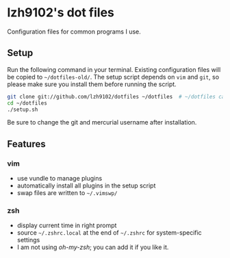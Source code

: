 lzh9102's dot files
=================

Configuration files for common programs I use.

Setup
-----

Run the following command in your terminal. Existing configuration files will
be copied to `~/dotfiles-old/`. The setup script depends on `vim` and `git`, so
please make sure you install them before running the script.

```bash
git clone git://github.com/lzh9102/dotfiles ~/dotfiles  # ~/dotfiles can be any directory
cd ~/dotfiles
./setup.sh
```

Be sure to change the git and mercurial username after installation.

Features
--------

### vim
- use vundle to manage plugins
- automatically install all plugins in the setup script
- swap files are written to `~/.vimswp/`

### zsh
- display current time in right prompt
- source `~/.zshrc.local` at the end of `~/.zshrc` for system-specific settings
- I am not using *oh-my-zsh*; you can add it if you like it.
